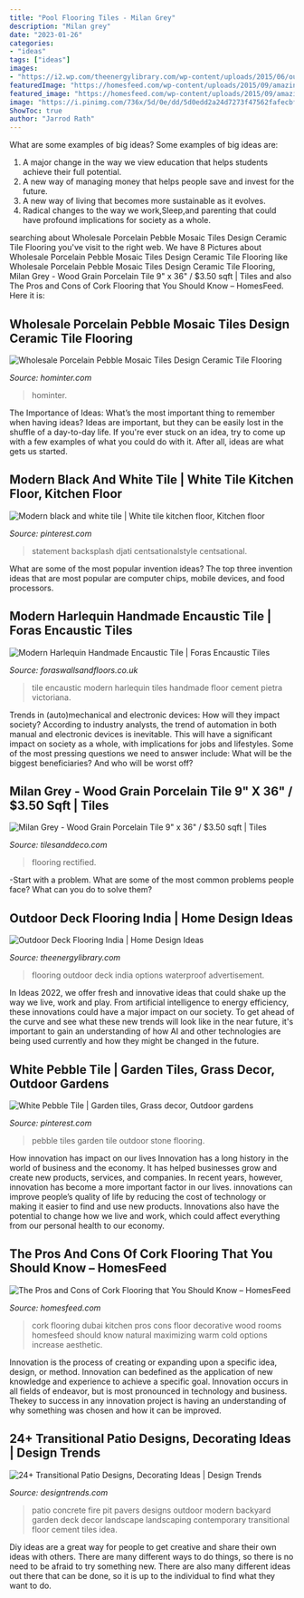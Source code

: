 ```yaml
---
title: "Pool Flooring Tiles - Milan Grey"
description: "Milan grey"
date: "2023-01-26"
categories:
- "ideas"
tags: ["ideas"]
images:
- "https://i2.wp.com/theenergylibrary.com/wp-content/uploads/2015/06/outdoor-deck-flooring-india.jpg"
featuredImage: "https://homesfeed.com/wp-content/uploads/2015/09/amazing-cork-flooring-and-dogs-with-amazing-pattern-and-color-and-decorative-vases-and-track-llighting-fixture.jpg"
featured_image: "https://homesfeed.com/wp-content/uploads/2015/09/amazing-cork-flooring-and-dogs-with-amazing-pattern-and-color-and-decorative-vases-and-track-llighting-fixture.jpg"
image: "https://i.pinimg.com/736x/5d/0e/dd/5d0edd2a24d7273f47562fafecbf4bde--pebble-tiles-pebble-stone.jpg"
ShowToc: true
author: "Jarrod Rath"
---
```



What are some examples of big ideas?
Some examples of big ideas are: 
1. A major change in the way we view education that helps students achieve their full potential. 
2. A new way of managing money that helps people save and invest for the future. 
3. A new way of living that becomes more sustainable as it evolves. 
4. Radical changes to the way we work,Sleep,and parenting that could have profound implications for society as a whole.

	

		
searching about Wholesale Porcelain Pebble Mosaic Tiles Design Ceramic Tile Flooring you've visit to the right web. We have 8 Pictures about Wholesale Porcelain Pebble Mosaic Tiles Design Ceramic Tile Flooring like Wholesale Porcelain Pebble Mosaic Tiles Design Ceramic Tile Flooring, Milan Grey - Wood Grain Porcelain Tile 9&quot; x 36&quot; / $3.50 sqft | Tiles and also The Pros and Cons of Cork Flooring that You Should Know – HomesFeed. Here it is:
		
    
## Wholesale Porcelain Pebble Mosaic Tiles Design Ceramic Tile Flooring

<img loading=lazy src="https://www.hominter.com/image/catalog/mosaic-tiles/porcelain-tile-pebble-mosaic-design-FS1701-1.jpg" onerror="this.onerror=null;this.src='https://tse1.mm.bing.net/th?id=OIP.I2vujycxPR_wf-M1ch3V1AHaFE&amp;pid=15.1';" alt="Wholesale Porcelain Pebble Mosaic Tiles Design Ceramic Tile Flooring">

_Source: hominter.com_

>hominter. 

	

The Importance of Ideas: What’s the most important thing to remember when having ideas?
Ideas are important, but they can be easily lost in the shuffle of a day-to-day life. If you're ever stuck on an idea, try to come up with a few examples of what you could do with it. After all, ideas are what gets us started.

    
## Modern Black And White Tile | White Tile Kitchen Floor, Kitchen Floor

<img loading=lazy src="https://i.pinimg.com/736x/fc/ef/64/fcef64804edfd32e23488be1b5ff7ffc.jpg" onerror="this.onerror=null;this.src='https://tse3.mm.bing.net/th?id=OIP.gxr2C59gQaPV4XoyJSA1UQHaLH&amp;pid=15.1';" alt="Modern black and white tile | White tile kitchen floor, Kitchen floor">

_Source: pinterest.com_

>statement backsplash djati centsationalstyle centsational. 

	

What are some of the most popular invention ideas?
The top three invention ideas that are most popular are computer chips, mobile devices, and food processors.

    
## Modern Harlequin Handmade Encaustic Tile | Foras Encaustic Tiles

<img loading=lazy src="https://foraswallsandfloors.co.uk/wp-content/uploads/sites/3/2016/02/NEW-Modern-Harlequin-Handmade-Encaustic-Tile.jpg" onerror="this.onerror=null;this.src='https://tse1.mm.bing.net/th?id=OIP.fIIke-Yz7-t6qjXlw1KtWgHaJ8&amp;pid=15.1';" alt="Modern Harlequin Handmade Encaustic Tile | Foras Encaustic Tiles">

_Source: foraswallsandfloors.co.uk_

>tile encaustic modern harlequin tiles handmade floor cement pietra victoriana. 

	

Trends in (auto)mechanical and electronic devices: How will they impact society?
According to industry analysts, the trend of automation in both manual and electronic devices is inevitable. This will have a significant impact on society as a whole, with implications for jobs and lifestyles. Some of the most pressing questions we need to answer include: What will be the biggest beneficiaries? And who will be worst off?

    
## Milan Grey - Wood Grain Porcelain Tile 9&quot; X 36&quot; / $3.50 Sqft | Tiles

<img loading=lazy src="http://cdn.shopify.com/s/files/1/2274/8717/products/MilanGrey2_1024x1024.jpg?v=1594316721" onerror="this.onerror=null;this.src='https://tse4.mm.bing.net/th?id=OIP._YBP_6WyL7lA2cZjs8nNTgHaFE&amp;pid=15.1';" alt="Milan Grey - Wood Grain Porcelain Tile 9&quot; x 36&quot; / $3.50 sqft | Tiles">

_Source: tilesanddeco.com_

>flooring rectified. 

	

-Start with a problem. What are some of the most common problems people face? What can you do to solve them? 

    
## Outdoor Deck Flooring India | Home Design Ideas

<img loading=lazy src="https://i2.wp.com/theenergylibrary.com/wp-content/uploads/2015/06/outdoor-deck-flooring-india.jpg" onerror="this.onerror=null;this.src='https://tse3.mm.bing.net/th?id=OIP.I-H3f0m6EdPAITlEcPMFHwHaJ7&amp;pid=15.1';" alt="Outdoor Deck Flooring India | Home Design Ideas">

_Source: theenergylibrary.com_

>flooring outdoor deck india options waterproof advertisement. 

	

In Ideas 2022, we offer fresh and innovative ideas that could shake up the way we live, work and play. From artificial intelligence to energy efficiency, these innovations could have a major impact on our society. To get ahead of the curve and see what these new trends will look like in the near future, it's important to gain an understanding of how AI and other technologies are being used currently and how they might be changed in the future.

    
## White Pebble Tile | Garden Tiles, Grass Decor, Outdoor Gardens

<img loading=lazy src="https://i.pinimg.com/736x/5d/0e/dd/5d0edd2a24d7273f47562fafecbf4bde--pebble-tiles-pebble-stone.jpg" onerror="this.onerror=null;this.src='https://tse1.mm.bing.net/th?id=OIP.r-1cDtiVP-b713JyfshupAAAAA&amp;pid=15.1';" alt="White Pebble Tile | Garden tiles, Grass decor, Outdoor gardens">

_Source: pinterest.com_

>pebble tiles garden tile outdoor stone flooring. 

	

How innovation has impact on our lives
Innovation has a long history in the world of business and the economy. It has helped businesses grow and create new products, services, and companies. In recent years, however, innovation has become a more important factor in our lives. innovations can improve people’s quality of life by reducing the cost of technology or making it easier to find and use new products. Innovations also have the potential to change how we live and work, which could affect everything from our personal health to our economy.

    
## The Pros And Cons Of Cork Flooring That You Should Know – HomesFeed

<img loading=lazy src="https://homesfeed.com/wp-content/uploads/2015/09/amazing-cork-flooring-and-dogs-with-amazing-pattern-and-color-and-decorative-vases-and-track-llighting-fixture.jpg" onerror="this.onerror=null;this.src='https://tse4.mm.bing.net/th?id=OIP.bg_tQns0BvjLgCkUvGVc4gHaGk&amp;pid=15.1';" alt="The Pros and Cons of Cork Flooring that You Should Know – HomesFeed">

_Source: homesfeed.com_

>cork flooring dubai kitchen pros cons floor decorative wood rooms homesfeed should know natural maximizing warm cold options increase aesthetic. 

	

Innovation is the process of creating or expanding upon a specific idea, design, or method. Innovation can bedefined as the application of new knowledge and experience to achieve a specific goal. Innovation occurs in all fields of endeavor, but is most pronounced in technology and business. Thekey to success in any innovation project is having an understanding of why something was chosen and how it can be improved.

    
## 24+ Transitional Patio Designs, Decorating Ideas | Design Trends

<img loading=lazy src="https://images.designtrends.com/wp-content/uploads/2016/03/31064146/Concrete-Patio-Pavers-with-Fire-Pit.jpeg" onerror="this.onerror=null;this.src='https://tse2.mm.bing.net/th?id=OIP._gNgY40IR_Njzck26UV5EAHaE8&amp;pid=15.1';" alt="24+ Transitional Patio Designs, Decorating Ideas | Design Trends">

_Source: designtrends.com_

>patio concrete fire pit pavers designs outdoor modern backyard garden deck decor landscape landscaping contemporary transitional floor cement tiles idea. 

	

Diy ideas are a great way for people to get creative and share their own ideas with others. There are many different ways to do things, so there is no need to be afraid to try something new. There are also many different ideas out there that can be done, so it is up to the individual to find what they want to do.

